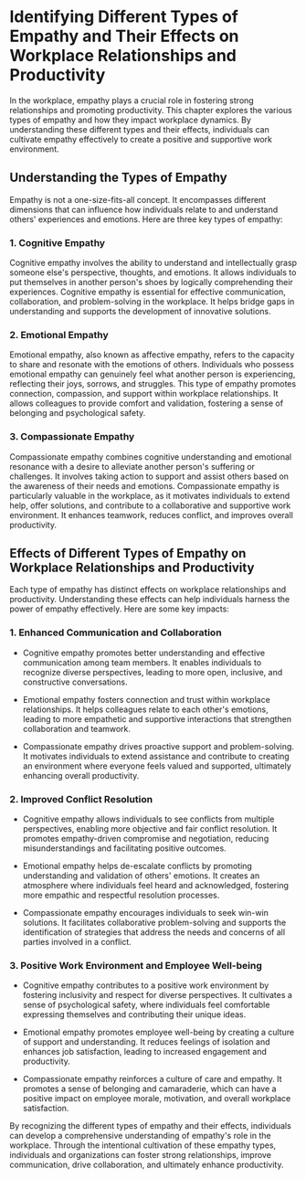 Identifying Different Types of Empathy and Their Effects on Workplace Relationships and Productivity
=============================================================================================================

In the workplace, empathy plays a crucial role in fostering strong relationships and promoting productivity. This chapter explores the various types of empathy and how they impact workplace dynamics. By understanding these different types and their effects, individuals can cultivate empathy effectively to create a positive and supportive work environment.

Understanding the Types of Empathy
----------------------------------

Empathy is not a one-size-fits-all concept. It encompasses different dimensions that can influence how individuals relate to and understand others' experiences and emotions. Here are three key types of empathy:

### 1. Cognitive Empathy

Cognitive empathy involves the ability to understand and intellectually grasp someone else's perspective, thoughts, and emotions. It allows individuals to put themselves in another person's shoes by logically comprehending their experiences. Cognitive empathy is essential for effective communication, collaboration, and problem-solving in the workplace. It helps bridge gaps in understanding and supports the development of innovative solutions.

### 2. Emotional Empathy

Emotional empathy, also known as affective empathy, refers to the capacity to share and resonate with the emotions of others. Individuals who possess emotional empathy can genuinely feel what another person is experiencing, reflecting their joys, sorrows, and struggles. This type of empathy promotes connection, compassion, and support within workplace relationships. It allows colleagues to provide comfort and validation, fostering a sense of belonging and psychological safety.

### 3. Compassionate Empathy

Compassionate empathy combines cognitive understanding and emotional resonance with a desire to alleviate another person's suffering or challenges. It involves taking action to support and assist others based on the awareness of their needs and emotions. Compassionate empathy is particularly valuable in the workplace, as it motivates individuals to extend help, offer solutions, and contribute to a collaborative and supportive work environment. It enhances teamwork, reduces conflict, and improves overall productivity.

Effects of Different Types of Empathy on Workplace Relationships and Productivity
---------------------------------------------------------------------------------

Each type of empathy has distinct effects on workplace relationships and productivity. Understanding these effects can help individuals harness the power of empathy effectively. Here are some key impacts:

### 1. Enhanced Communication and Collaboration

* Cognitive empathy promotes better understanding and effective communication among team members. It enables individuals to recognize diverse perspectives, leading to more open, inclusive, and constructive conversations.

* Emotional empathy fosters connection and trust within workplace relationships. It helps colleagues relate to each other's emotions, leading to more empathetic and supportive interactions that strengthen collaboration and teamwork.

* Compassionate empathy drives proactive support and problem-solving. It motivates individuals to extend assistance and contribute to creating an environment where everyone feels valued and supported, ultimately enhancing overall productivity.

### 2. Improved Conflict Resolution

* Cognitive empathy allows individuals to see conflicts from multiple perspectives, enabling more objective and fair conflict resolution. It promotes empathy-driven compromise and negotiation, reducing misunderstandings and facilitating positive outcomes.

* Emotional empathy helps de-escalate conflicts by promoting understanding and validation of others' emotions. It creates an atmosphere where individuals feel heard and acknowledged, fostering more empathic and respectful resolution processes.

* Compassionate empathy encourages individuals to seek win-win solutions. It facilitates collaborative problem-solving and supports the identification of strategies that address the needs and concerns of all parties involved in a conflict.

### 3. Positive Work Environment and Employee Well-being

* Cognitive empathy contributes to a positive work environment by fostering inclusivity and respect for diverse perspectives. It cultivates a sense of psychological safety, where individuals feel comfortable expressing themselves and contributing their unique ideas.

* Emotional empathy promotes employee well-being by creating a culture of support and understanding. It reduces feelings of isolation and enhances job satisfaction, leading to increased engagement and productivity.

* Compassionate empathy reinforces a culture of care and empathy. It promotes a sense of belonging and camaraderie, which can have a positive impact on employee morale, motivation, and overall workplace satisfaction.

By recognizing the different types of empathy and their effects, individuals can develop a comprehensive understanding of empathy's role in the workplace. Through the intentional cultivation of these empathy types, individuals and organizations can foster strong relationships, improve communication, drive collaboration, and ultimately enhance productivity.
